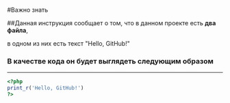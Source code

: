 #Важно знать <br>

##Данная инструкция сообщает о том, что в данном проекте есть **два файла**,<br>

в одном из них есть текст "Hello, GitHub!"



### В качестве кода он будет выглядеть следующим образом<br>

---

```php
<?php
print_r('Hello, GitHub!')
?>
```